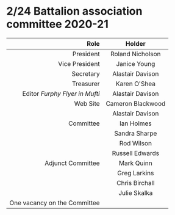 

# 2/24 Battalion association committee 2020-21


| Role                           | Holder |
| -----------------------------: | :----: |
| President                      | Roland Nicholson|
| Vice President                 | Janice Young
| Secretary                      | Alastair Davison |
| Treasurer                      | Karen O'Shea |
| Editor *Furphy Flyer in Mufti* | Alastair Davison |
| Web Site                       | Cameron Blackwood  |
|                                | Alastair Davison |
| Committee                      | Ian Holmes |
|                                | Sandra Sharpe |
|                                | Rod Wilson |
|                                | Russell Edwards |
| Adjunct Committee              | Mark Quinn |
|                                | Greg Larkins |
|                                | Chris Birchall |
|                                | Julie Skalka |
| One vacancy on the Committee |

